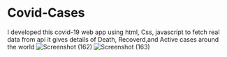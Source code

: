 # Covid-Cases
I developed this covid-19 web app using html, Css, javascript to fetch real data from api it gives details of Death, Recoverd,and Active cases around the world
![Screenshot (162)](https://user-images.githubusercontent.com/89378352/130758128-72005a7b-f916-4f2b-ac84-b9324627975d.png)
![Screenshot (163)](https://user-images.githubusercontent.com/89378352/130758265-38a9d057-630a-40a4-bfe5-f79abd3abd13.png)
